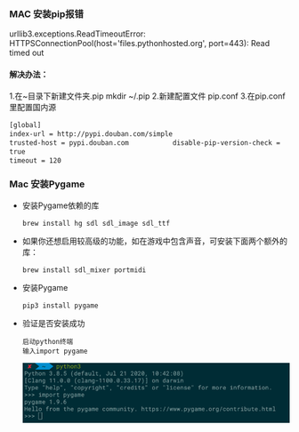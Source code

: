 ### MAC 安装pip报错
urllib3.exceptions.ReadTimeoutError: HTTPSConnectionPool(host='files.pythonhosted.org', port=443): Read timed out

#### 解决办法：
1.在~目录下新建文件夹.pip  mkdir ~/.pip
2.新建配置文件 pip.conf
3.在pip.conf里配置国内源

```
[global]
index-url = http://pypi.douban.com/simple
trusted-host = pypi.douban.com           disable-pip-version-check = true
timeout = 120
```


### Mac 安装Pygame

* 安装Pygame依赖的库
  ```
  brew install hg sdl sdl_image sdl_ttf
  ```
* 如果你还想启用较高级的功能，如在游戏中包含声音，可安装下面两个额外的库：
  
  ```
  brew install sdl_mixer portmidi
  ``` 
* 安装Pygame
  ```
  pip3 install pygame
  ```
* 验证是否安装成功
  ```
  启动python终端
  输入import pygame
  ```
  ![avatar](./img/Snipaste_2020-09-11_17-46-52.png)


